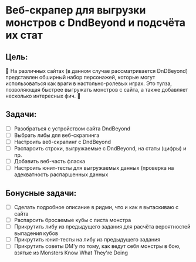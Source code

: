 # Веб-скрапер для выгрузки монстров с DndBeyond и подсчёта их стат

## Цель: 
🎲 На различных сайтах (в данном случае рассматривается DnDBeyond) представлен  обширный набор персонажей, которые могут использоваться как враги в настольно-ролевых играх. Это тулза, позволяющая быстрее выгружать монстров с сайта, а также добавляет несколько интересных фич. 🎲

## Задачи:

- [ ] Разобраться с устройством сайта DndBeyond
- [ ] Выбрать либы для веб-скрапинга
- [ ] Настроить веб-скрапинг с DndBeyond
- [ ] Распарсить строки, выгружаемые с DndBeyond, на статы (цифры) и пр.
- [ ] Добавить веб-часть фласка
- [ ] Настроить юнит-тесты для выгружаемых данных (проверка на адекватность распаршенных данных

## Бонусные задачи:

- [ ] Сделать подробное описание в ридми, что и как я вытаскиваю с сайта
- [ ] Распарсить бросаемые кубы с листа монстра
- [ ] Прикрутить либу из предыдущего задания для расчёта вероятностей выпадения кубов
- [ ] Прикрутить юнит-тесты на либу из предыдущего задания
- [ ] Прикрутить советы DM'у по тому, как ведут себя монстры в бою, взятые из Monsters Know What They're Doing
